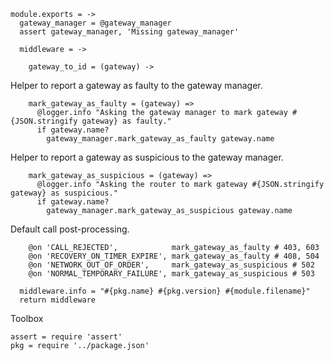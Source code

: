     module.exports = ->
      gateway_manager = @gateway_manager
      assert gateway_manager, 'Missing gateway_manager'

      middleware = ->

        gateway_to_id = (gateway) ->

Helper to report a gateway as faulty to the gateway manager.

        mark_gateway_as_faulty = (gateway) =>
          @logger.info "Asking the gateway manager to mark gateway #{JSON.stringify gateway} as faulty."
          if gateway.name?
            gateway_manager.mark_gateway_as_faulty gateway.name

Helper to report a gateway as suspicious to the gateway manager.

        mark_gateway_as_suspicious = (gateway) =>
          @logger.info "Asking the router to mark gateway #{JSON.stringify gateway} as suspicious."
          if gateway.name?
            gateway_manager.mark_gateway_as_suspicious gateway.name

Default call post-processing.

        @on 'CALL_REJECTED',            mark_gateway_as_faulty # 403, 603
        @on 'RECOVERY_ON_TIMER_EXPIRE', mark_gateway_as_faulty # 408, 504
        @on 'NETWORK_OUT_OF_ORDER',     mark_gateway_as_suspicious # 502
        @on 'NORMAL_TEMPORARY_FAILURE', mark_gateway_as_suspicious # 503

      middleware.info = "#{pkg.name} #{pkg.version} #{module.filename}"
      return middleware

Toolbox

    assert = require 'assert'
    pkg = require '../package.json'
